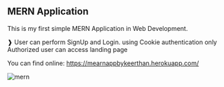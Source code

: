 <h2>MERN Application</h2>

<p>This is my first simple MERN Application in Web Development.</p>

❱ User can perform SignUp and Login. using Cookie authentication only Authorized user can access landing page

You can find online: https://mearnappbykeerthan.herokuapp.com/

![mern](https://user-images.githubusercontent.com/63892972/121773535-32a4df00-cb9a-11eb-9acd-0d4aec124fd5.png)
